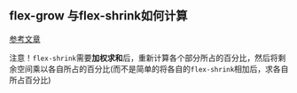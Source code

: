 ## flex-grow 与flex-shrink如何计算

[参考文章](http://www.cnblogs.com/dehuachenyunfei/p/6527601.html)

注意！`flex-shrink`需要**加权求和**后，重新计算各个部分所占的百分比，然后将剩余空间乘以各自所占的百分比(而不是简单的将各自的`flex-shrink`相加后，求各自所占百分比)
